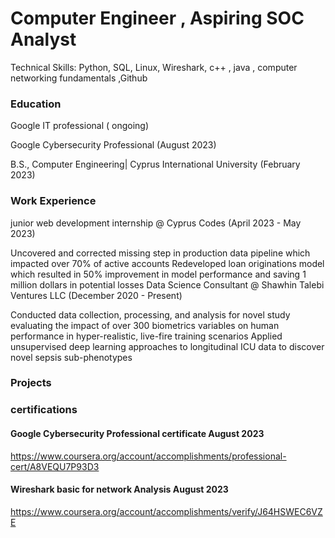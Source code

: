 # Computer Engineer , Aspiring SOC Analyst

Technical Skills: Python, SQL, Linux, Wireshark, c++ , java , computer networking fundamentals ,Github
### Education
Google IT professional ( ongoing) <br>

Google Cybersecurity Professional (August 2023)  <br>

B.S., Computer Engineering| Cyprus International University (February 2023)

### Work Experience
junior web development  internship @ Cyprus Codes (April 2023 - May 2023)

Uncovered and corrected missing step in production data pipeline which impacted over 70% of active accounts
Redeveloped loan originations model which resulted in 50% improvement in model performance and saving 1 million dollars in potential losses
Data Science Consultant @ Shawhin Talebi Ventures LLC (December 2020 - Present)

Conducted data collection, processing, and analysis for novel study evaluating the impact of over 300 biometrics variables on human performance in hyper-realistic, live-fire training scenarios
Applied unsupervised deep learning approaches to longitudinal ICU data to discover novel sepsis sub-phenotypes
### Projects

### certifications 

#### Google Cybersecurity Professional certificate August 2023 <br>
https://www.coursera.org/account/accomplishments/professional-cert/A8VEQU7P93D3
#### Wireshark basic for network Analysis  August 2023 <br>
https://www.coursera.org/account/accomplishments/verify/J64HSWEC6VZE
